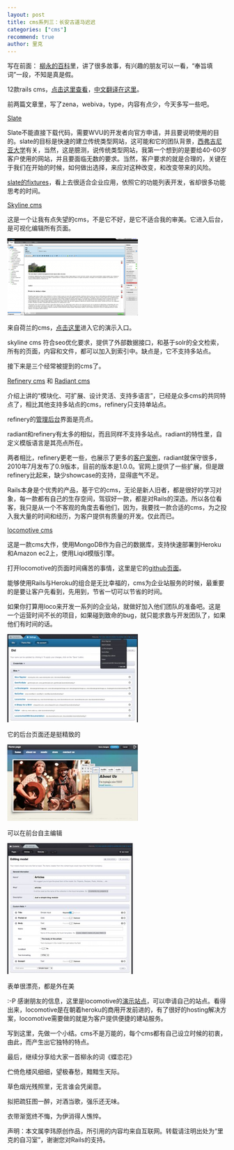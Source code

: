 ```yaml
---
layout: post
title: cms系列三：长安古道马迟迟
categories: ["cms"]
recommend: true
author: 里克
---
```


写在前面：
<a href="http://baike.baidu.com/view/2134.htm" target="_blank">柳永的百科</a>里，讲了很多故事，有兴趣的朋友可以一看，“奉旨填词”一段，不知是真是假。

12款rails cms，<a href="http://blog.arunace.com/12-ruby-on-rails-content-management-systems-cms/" target="_blank">点击这里查看</a>，<a href="http://www.iteye.com/news/23222" target="_blank">中文翻译在这里</a>。

前两篇文章里，写了zena，webiva，type，内容有点少，今天多写一些吧。

<a href="http://slatecms.wvu.edu/" target="_blank">Slate</a>

Slate不能直接下载代码，需要WVU的开发者向官方申请，并且要说明使用的目的。slate的目标是快速的建立传统类型网站，这可能和它的团队背景，<a href="http://www.wvu.edu/" target="_blank">西弗吉尼亚大学</a>有关，当然，这是臆测，说传统类型网站，我第一个想到的是要给40-60岁客户使用的网站，并且要面临无数的要求。当然，客户要求的就是合理的，关键在于我们在开始的时候，如何做出选择，来应对这种改变，和改变带来的风险。

<a href="http://slatecms.wvu.edu/about" target="_blank">slate的fixtures</a>，看上去很适合企业应用，依照它的功能列表开发，省却很多功能思考的时间。

<a href="http://www.skylinecms.nl/" target="_blank">Skyline cms</a>

这是一个让我有点失望的cms，不是它不好，是它不适合我的审美。它进入后台，是可视化编辑所有页面。

<a href="/wp-content/uploads/snapshot-2012-06-13-02.03.21.png"><img src="/wp-content/uploads/snapshot-2012-06-13-02.03.21-300x177.png" alt="" width="300" height="177" /></a>


来自荷兰的cms，<a href="http://www.skylinecms.nl/overview/live_demo" target="_blank">点击这里</a>进入它的演示入口。


skyline cms 符合seo优化要求，提供了外部数据接口，和基于solr的全文检索，所有的页面，内容和文件，都可以加入到索引中。缺点是，它不支持多站点。

接下来是三个经常被提到的cms了。

<a href="http://refinerycms.com/" target="_blank">Refinery cms</a> 和 <a href="http://radiantcms.org/" target="_blank">Radiant cms</a>

介绍上讲的“模块化、可扩展、设计灵活、支持多语言”，已经是众多cms的共同特点了，相比其他支持多站点的cms，refinery只支持单站点。

refinery的<a href="http://demo.refinerycms.com/" target="_blank">管理后台</a>界面是亮点。

radiant和refinery有太多的相似，而且同样不支持多站点。radiant的特性里，自定义模版语言是其亮点所在。

两者相比，refinery更老一些，也展示了更多的<a href="http://refinerycms.com/showcase" target="_blank">客户案例</a>，radiant就保守很多，2010年7月发布了0.9版本，目前的版本是1.0.0。官网上提供了一些扩展，但是跟refinery比起来，缺少showcase的支持，显得底气不足。

Rails本身是个优秀的产品，基于它的cms，无论是新人旧者，都是很好的学习对象，每一款都有自己的生存空间，驾驭好一款，都是对Rails的深造。所以各位看客，我只是从一个不客观的角度去看他们，因为，我要找一款合适的cms，为之投入我大量的时间和经历，为客户提供有质量的开发。仅此而已。

<a href="http://www.locomotivecms.com/" target="_blank">locomotive cms</a>

这是一款cms大作，使用MongoDB作为自己的数据库，支持快速部署到Heroku和Amazon ec2上，使用Liqid模版引擎。

打开locomotive的页面时间痛苦的事情，这里是它的<a href="https://github.com/locomotivecms/engine" target="_blank">github页面</a>。

能够使用Rails与Heroku的组合是无比幸福的，cms为企业站服务的时候，最重要的是要让客户先看到，先用到，节省一切可以节省的时间。

如果你打算用loco来开发一系列的企业站，就做好加入他们团队的准备吧。这是一个运营时间不长的项目，如果碰到致命的bug，就只能求救与开发团队了，如果他们有时间的话。

<a href="/wp-content/uploads/ms_large.jpg"><img src="/wp-content/uploads/ms_large-300x202.jpg" alt="" width="300" height="202" /></a>


它的后台页面还是挺精致的


<a href="/wp-content/uploads/ie_large.jpg"><img src="/wp-content/uploads/ie_large-300x175.jpg" alt="" width="300" height="175" /></a>


可以在前台自主编辑


<a href="/wp-content/uploads/cc_large.jpg"><img src="/wp-content/uploads/cc_large-288x300.jpg" alt="" width="288" height="300" /></a>


表单很漂亮，都是外在美


:-P 感谢朋友的信息，这里是locomotive的<a href="http://www.locomotivehq.com/" target="_blank">演示站点</a>，可以申请自己的站点。看得出来，locomotive是在朝着heroku的商用开发前进的，有了很好的hosting解决方案，locomotive需要做的就是为客户提供便捷的建站服务。



写到这里，先做一个小结。cms不是万能的，每个cms都有自己设立时候的初衷，由此，而产生出它独特的特点。

最后，继续分享给大家一首柳永的词《蝶恋花》

伫倚危楼风细细，望极春愁，黯黯生天际。

草色烟光残照里，无言谁会凭阑意。

拟把疏狂图一醉，对酒当歌，强乐还无味。

衣带渐宽终不悔，为伊消得人憔悴。

声明：本文属李玮原创作品，所引用的内容均来自互联网。转载请注明出处为“里克的自习室”，谢谢您对Rails的支持。
